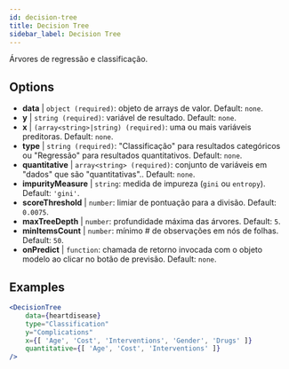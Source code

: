 ```yaml
---
id: decision-tree
title: Decision Tree
sidebar_label: Decision Tree
---
```


Árvores de regressão e classificação.

## Options

* __data__ | `object (required)`: objeto de arrays de valor. Default: `none`.
* __y__ | `string (required)`: variável de resultado. Default: `none`.
* __x__ | `(array<string>|string) (required)`: uma ou mais variáveis preditoras. Default: `none`.
* __type__ | `string (required)`: "Classificação" para resultados categóricos ou "Regressão" para resultados quantitativos. Default: `none`.
* __quantitative__ | `array<string> (required)`: conjunto de variáveis em "dados" que são "quantitativas".. Default: `none`.
* __impurityMeasure__ | `string`: medida de impureza (`gini` ou `entropy`). Default: `'gini'`.
* __scoreThreshold__ | `number`: limiar de pontuação para a divisão. Default: `0.0075`.
* __maxTreeDepth__ | `number`: profundidade máxima das árvores. Default: `5`.
* __minItemsCount__ | `number`: mínimo # de observações em nós de folhas. Default: `50`.
* __onPredict__ | `function`: chamada de retorno invocada com o objeto modelo ao clicar no botão de previsão. Default: `none`.


## Examples

```jsx live
<DecisionTree 
    data={heartdisease} 
    type="Classification"
    y="Complications"
    x={[ 'Age', 'Cost', 'Interventions', 'Gender', 'Drugs' ]}
    quantitative={[ 'Age', 'Cost', 'Interventions' ]}
/>
```

